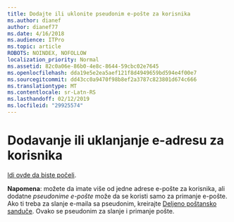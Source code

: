 ```yaml
---
title: Dodajte ili uklonite pseudonim e-pošte za korisnika
ms.author: dianef
author: dianef77
ms.date: 4/16/2018
ms.audience: ITPro
ms.topic: article
ROBOTS: NOINDEX, NOFOLLOW
localization_priority: Normal
ms.assetid: 82c0a06e-86b0-4e8c-8644-59cbc02e7645
ms.openlocfilehash: dda19e5e2ea5aef121f8d4949659bd594e4f00e7
ms.sourcegitcommit: dd43cc0a9470f98b8ef2a3787c823801d674c666
ms.translationtype: MT
ms.contentlocale: sr-Latn-RS
ms.lasthandoff: 02/12/2019
ms.locfileid: "29925574"
---
```

# <a name="add-or-remove-an-email-address-for-a-user"></a>Dodavanje ili uklanjanje e-adresu za korisnika

[Idi ovde da biste počeli](https://portal.office.com/AdminPortal/Home#/AssistedGuide/addemailoptions).
    
 **Napomena**: možete da imate više od jedne adrese e-pošte za korisnika, ali dodatne *pseudonime e-pošte* može da se koristi samo za primanje e-pošte. Ako ti treba za slanje e-maila sa pseudonim, kreirajte [Deljeno poštansko sanduče](https://support.office.com/article/871a246d-3acd-4bba-948e-5de8be0544c9). Ovako se pseudonim za slanje i primanje pošte. 
  

